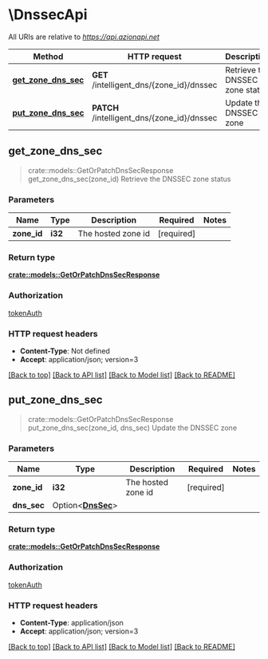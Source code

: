 # \DnssecApi

All URIs are relative to *https://api.azionapi.net*

Method | HTTP request | Description
------------- | ------------- | -------------
[**get_zone_dns_sec**](DnssecApi.md#get_zone_dns_sec) | **GET** /intelligent_dns/{zone_id}/dnssec | Retrieve the DNSSEC zone status
[**put_zone_dns_sec**](DnssecApi.md#put_zone_dns_sec) | **PATCH** /intelligent_dns/{zone_id}/dnssec | Update the DNSSEC zone



## get_zone_dns_sec

> crate::models::GetOrPatchDnsSecResponse get_zone_dns_sec(zone_id)
Retrieve the DNSSEC zone status

### Parameters


Name | Type | Description  | Required | Notes
------------- | ------------- | ------------- | ------------- | -------------
**zone_id** | **i32** | The hosted zone id | [required] |

### Return type

[**crate::models::GetOrPatchDnsSecResponse**](GetOrPatchDnsSecResponse.md)

### Authorization

[tokenAuth](../README.md#tokenAuth)

### HTTP request headers

- **Content-Type**: Not defined
- **Accept**: application/json; version=3

[[Back to top]](#) [[Back to API list]](../README.md#documentation-for-api-endpoints) [[Back to Model list]](../README.md#documentation-for-models) [[Back to README]](../README.md)


## put_zone_dns_sec

> crate::models::GetOrPatchDnsSecResponse put_zone_dns_sec(zone_id, dns_sec)
Update the DNSSEC zone

### Parameters


Name | Type | Description  | Required | Notes
------------- | ------------- | ------------- | ------------- | -------------
**zone_id** | **i32** | The hosted zone id | [required] |
**dns_sec** | Option<[**DnsSec**](DnsSec.md)> |  |  |

### Return type

[**crate::models::GetOrPatchDnsSecResponse**](GetOrPatchDnsSecResponse.md)

### Authorization

[tokenAuth](../README.md#tokenAuth)

### HTTP request headers

- **Content-Type**: application/json
- **Accept**: application/json; version=3

[[Back to top]](#) [[Back to API list]](../README.md#documentation-for-api-endpoints) [[Back to Model list]](../README.md#documentation-for-models) [[Back to README]](../README.md)

